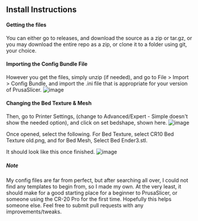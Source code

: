 Install Instructions
--------------------

#### Getting the files
You can either go to releases, and download the source as a zip or tar.gz, or you may download the entire repo as a zip, or clone it to a folder using git, your choice.

#### Importing the Config Bundle File 
However you get the files, simply unzip (if needed), and go to File > Import > Config Bundle, and import the .ini file that is appropriate for your version of PrusaSlicer.
![image](https://user-images.githubusercontent.com/46601333/76879051-10fc6100-684c-11ea-925a-884799e7f5a6.png)


#### Changing the Bed Texture & Mesh
Then, go to Printer Settings, (change to Advanced/Expert - Simple doesn't show the needed option), and click on set bedshape, shown here. 
![image](https://user-images.githubusercontent.com/46601333/76879085-1fe31380-684c-11ea-8613-7b5afa4b91af.png)

Once opened, select the following. For Bed Texture, select CR10 Bed Texture old.png, and for Bed Mesh, Select Bed Ender3.stl. 

It should look like this once finished.
![image](https://user-images.githubusercontent.com/46601333/76878605-79970e00-684b-11ea-8189-d7602a5bfd8d.png)

##### Note

My config files are far from perfect, but after searching all over, I could not find any templates to begin from, so I made my own. 
At the very least, it should make for a good starting place for a beginner to PrusaSlicer, or someone using the CR-20 Pro for the first time.
Hopefully this helps someone else. Feel free to submit pull requests with any improvements/tweaks.
